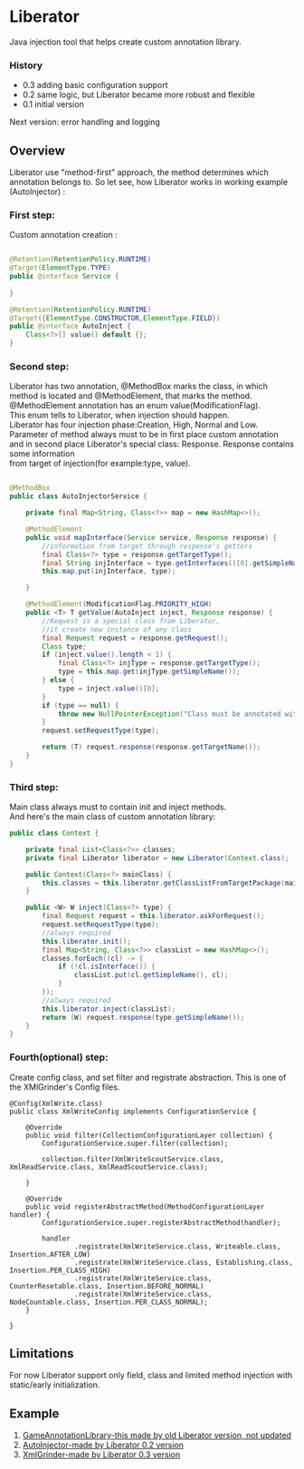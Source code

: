 # Liberator
Java injection tool that helps create custom annotation library.

### History

- 0.3 adding basic configuration support
- 0.2 same logic, but Liberator became more robust and flexible
- 0.1 initial version

Next version: error handling and logging

## Overview

Liberator use "method-first" approach, the method determines which annotation belongs to.
So let see, how Liberator works in working example (AutoInjector) :



### First step:
Custom annotation creation :

~~~java

@Retention(RetentionPolicy.RUNTIME)
@Target(ElementType.TYPE)
public @interface Service {
    
}

@Retention(RetentionPolicy.RUNTIME)
@Target({ElementType.CONSTRUCTOR,ElementType.FIELD})
public @interface AutoInject {
    Class<?>[] value() default {};
}
~~~


### Second step:
Liberator has two annotation, @MethodBox marks the class, in which method is located and @MethodElement, that marks the method.\
@MethodElement annotation has an enum value(ModificationFlag).\
This enum tells to Liberator, when injection should happen.\
Liberator has four injection phase:Creation, High, Normal and Low.\
Parameter of method always must to be in first place custom annotation \
and in second place Liberator's special class: Response. Response contains some information \
from target of injection(for example:type, value).

~~~java

@MethodBox
public class AutoInjectorService {

    private final Map<String, Class<?>> map = new HashMap<>();

    @MethodElement
    public void mapInterface(Service service, Response response) {
        //information from target through response's getters
        final Class<?> type = response.getTargetType();
        final String injInterface = type.getInterfaces()[0].getSimpleName();
        this.map.put(injInterface, type);

    }

    @MethodElement(ModificationFlag.PRIORITY_HIGH)
    public <T> T getValue(AutoInject inject, Response response) {
        //Request is a special class from Liberator, 
        //it create new instance of any class
        final Request request = response.getRequest();
        Class type;
        if (inject.value().length < 1) {
            final Class<?> injType = response.getTargetType();
            type = this.map.get(injType.getSimpleName());
        } else {
            type = inject.value()[0];
        }
        if (type == null) {
            throw new NullPointerException("Class must be annotated with @Service or add explicit classname in @AutoInject annotation ");
        }
        request.setRequestType(type);

        return (T) request.response(response.getTargetName());
    }
}

~~~

### Third step:
Main class always must to contain init and inject methods. \
And here's the main class of custom annotation library:

~~~java
public class Context {

    private final List<Class<?>> classes;
    private final Liberator liberator = new Liberator(Context.class);

    public Context(Class<?> mainClass) {
        this.classes = this.liberator.getClassListFromTargetPackage(mainClass);
    }

    public <W> W inject(Class<?> type) {
        final Request request = this.liberator.askForRequest();
        request.setRequestType(type);
        //always required
        this.liberator.init();
        final Map<String, Class<?>> classList = new HashMap<>();
        classes.forEach((cl) -> {
            if (!cl.isInterface()) {
                classList.put(cl.getSimpleName(), cl);
            }
        });
        //always required
        this.liberator.inject(classList);
        return (W) request.response(type.getSimpleName());
    }
}
~~~

### Fourth(optional) step:
Create config class, and set filter and registrate abstraction. This is one of the XMlGrinder's Config files.

~~~
@Config(XmlWrite.class)
public class XmlWriteConfig implements ConfigurationService {

    @Override
    public void filter(CollectionConfigurationLayer collection) {
        ConfigurationService.super.filter(collection); 
        
        collection.filter(XmlWriteScoutService.class, XmlReadService.class, XmlReadScoutService.class);
        
    }
    
    @Override
    public void registerAbstractMethod(MethodConfigurationLayer handler) {
        ConfigurationService.super.registerAbstractMethod(handler); 

        handler
                .registrate(XmlWriteService.class, Writeable.class, Insertion.AFTER_LOW)
                .registrate(XmlWriteService.class, Establishing.class, Insertion.PER_CLASS_HIGH)
                .registrate(XmlWriteService.class, CounterResetable.class, Insertion.BEFORE_NORMAL)
                .registrate(XmlWriteService.class, NodeCountable.class, Insertion.PER_CLASS_NORMAL);
    }
    
}
~~~


## Limitations
For now Liberator support only field, class  and limited method injection with static/early initialization. 

## Example
1. [GameAnnotationLibrary-this made by old Liberator version, not updated](https://github.com/Pityubak/GameAnnotationLibrary)
2. [AutoInjector-made by Liberator 0.2 version](https://github.com/Pityubak/AutoInjector)
3. [XmlGrinder-made by Liberator 0.3 version](https://github.com/Pityubak/XmlGrinder)
